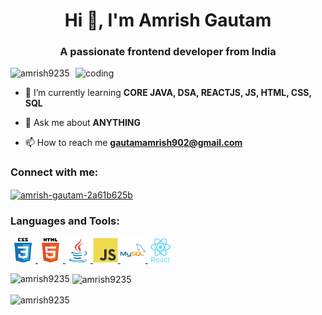 <h1 align="center">Hi 👋, I'm Amrish Gautam</h1>
<h3 align="center">A passionate frontend developer from India</h3>

<img align="right" alt="coding" width="400" src="https://i.pinimg.com/originals/54/e3/7d/54e37d8074ebcde1d96c77d7b2a7f310.gif">

<p align="left"> <img src="https://komarev.com/ghpvc/?username=amrish9235&label=Profile%20views&color=0e75b6&style=flat" alt="amrish9235" /> </p>

- 🌱 I’m currently learning **CORE JAVA, DSA, REACTJS, JS, HTML, CSS, SQL**

- 💬 Ask me about **ANYTHING**

- 📫 How to reach me **gautamamrish902@gmail.com**

<h3 align="left">Connect with me:</h3>
<p align="left">
<a href="https://linkedin.com/in/amrish-gautam-2a61b625b" target="blank"><img align="center" src="https://raw.githubusercontent.com/rahuldkjain/github-profile-readme-generator/master/src/images/icons/Social/linked-in-alt.svg" alt="amrish-gautam-2a61b625b" height="30" width="40" /></a>
</p>

<h3 align="left">Languages and Tools:</h3>
<p align="left"> <a href="https://www.w3schools.com/css/" target="_blank" rel="noreferrer"> <img src="https://raw.githubusercontent.com/devicons/devicon/master/icons/css3/css3-original-wordmark.svg" alt="css3" width="40" height="40"/> </a> <a href="https://www.w3.org/html/" target="_blank" rel="noreferrer"> <img src="https://raw.githubusercontent.com/devicons/devicon/master/icons/html5/html5-original-wordmark.svg" alt="html5" width="40" height="40"/> </a> <a href="https://www.java.com" target="_blank" rel="noreferrer"> <img src="https://raw.githubusercontent.com/devicons/devicon/master/icons/java/java-original.svg" alt="java" width="40" height="40"/> </a> <a href="https://developer.mozilla.org/en-US/docs/Web/JavaScript" target="_blank" rel="noreferrer"> <img src="https://raw.githubusercontent.com/devicons/devicon/master/icons/javascript/javascript-original.svg" alt="javascript" width="40" height="40"/> </a> <a href="https://www.mysql.com/" target="_blank" rel="noreferrer"> <img src="https://raw.githubusercontent.com/devicons/devicon/master/icons/mysql/mysql-original-wordmark.svg" alt="mysql" width="40" height="40"/> </a> <a href="https://reactjs.org/" target="_blank" rel="noreferrer"> <img src="https://raw.githubusercontent.com/devicons/devicon/master/icons/react/react-original-wordmark.svg" alt="react" width="40" height="40"/> </a> </p>

<p><img align="left" src="https://github-readme-stats.vercel.app/api/top-langs?username=amrish9235&show_icons=true&locale=en&layout=compact" alt="amrish9235" /></p>

<p>&nbsp;<img align="center" src="https://github-readme-stats.vercel.app/api?username=amrish9235&show_icons=true&locale=en" alt="amrish9235" /></p>

<p><img align="center" src="https://github-readme-streak-stats.herokuapp.com/?user=amrish9235&" alt="amrish9235" /></p>
